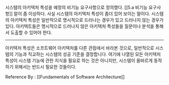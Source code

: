 
시스템의 아키텍처 특성을 예정의 비기능 요구사항으로 정의했다. [[5.a 비기능 요구사항]] 말이 좀 이상하다. 사실 시스템의 아키텍처 특성이 좀더 있어 보이는 말이다. 시스템의 아키텍처 특성은 일반적으로 명시적으로 드러나는 경우가 있고 드러나지 않는 경우가 있다. 아키텍트들은 명시적으로 드러나지 않은 아키텍처 특성들을 질문이나 분석을 통해서 도출할 수 있어야 한다.

------

아키텍처 특성은 소프트웨어 아키텍처를 다른 관점에서 바라본 것으로, 일반적으로 시스템의 기능과 직교하는 시스템의 성공 기준을 결정합니다. 여기에 나열된 모든 아키텍처 특성이 시스템 기능에 관한 지식을 필요로 하는 것은 아니지만, 시스템이 올바르게 동작하기 위해서는 반드시 필요한 것들이다.

Reference By : [[Fundamentals of Software Architecture]]

